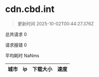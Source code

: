 
  # cdn.cbd.int

  > 更新时间 2025-10-02T00:44:27.376Z
  
  总共请求 0

  请求报错 0

  平均耗时 NaNms

|城市|ip|下载大小|速度|
|-----|----------|---|---|

  